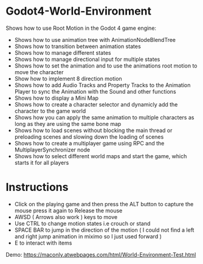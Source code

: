 # Godot4-World-Environment

Shows how to use Root Motion in the Godot 4 game engine:
- Shows how to use animation tree with AnimationNodeBlendTree
- Shows how to transition between animation states
- Shows how to manage different states
- Shows how to manage directional input for multiple states
- Shows how to set the animation and to use the animations root motion to move the character
- Show how to implement 8 direction motion
- Shows how to add Audio Tracks and Property Tracks to the Animation Player to sync the Animation with the Sound and other functions
- Shows how to display a Mini Map
- Shows how to create a character selector and dynamicly add the character to the game world
- Shows how you can apply the same animation to multiple characters as long as they are using the same bone map
- Shows how to load scenes without blocking the main thread or preloading scenes and slowing down the loading of scenes
- Shows how to create a multiplayer game using RPC and the MultiplayerSynchronizer node
- Shows how to select different world maps and start the game, which starts it for all players
  
# Instructions

- Click on the playing game and then press the ALT button to capture the mouse press it again to Release the mouse
- AWSD ( Arrows also work ) keys to move
- Use CTRL to change motion states i.e crouch or stand
- SPACE BAR to jump in the direction of the motion ( I could not find a left and right jump animation in miximo so I just used forward )
- E to interact with items

Demo: https://maconly.atwebpages.com/html/World-Environment-Test.html
